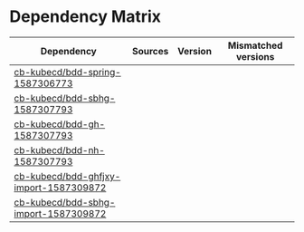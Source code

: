 # Dependency Matrix

Dependency | Sources | Version | Mismatched versions
---------- | ------- | ------- | -------------------
[cb-kubecd/bdd-spring-1587306773](https://github.com/cb-kubecd/bdd-spring-1587306773.git) |  | []() | 
[cb-kubecd/bdd-sbhg-1587307793](https://github.com/cb-kubecd/bdd-sbhg-1587307793.git) |  | []() | 
[cb-kubecd/bdd-gh-1587307793](https://github.com/cb-kubecd/bdd-gh-1587307793.git) |  | []() | 
[cb-kubecd/bdd-nh-1587307793](https://github.com/cb-kubecd/bdd-nh-1587307793.git) |  | []() | 
[cb-kubecd/bdd-ghfjxy-import-1587309872](https://github.com/cb-kubecd/bdd-ghfjxy-import-1587309872.git) |  | []() | 
[cb-kubecd/bdd-sbhg-import-1587309872](https://github.com/cb-kubecd/bdd-sbhg-import-1587309872.git) |  | []() | 

